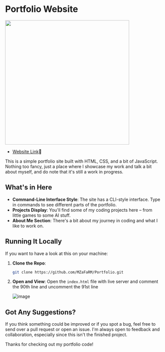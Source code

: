 # Portfolio Website

<img src="https://github.com/MZaFaRM/Portfolio/assets/98420006/f13a0f2f-d287-4a18-81d5-339a0fb7120b" width="400px">

- <a href="https://mzafarm.github.io/Portfolio/">Website Link</a>🔗


This is a simple portfolio site built with HTML, CSS, and a bit of JavaScript. Nothing too fancy, just a place where I showcase my work and talk a bit about myself, and do note that it's still a work in progress.

## What's in Here

- **Command-Line Interface Style**: The site has a CLI-style interface. Type in commands to see different parts of the portfolio.
- **Projects Display**: You'll find some of my coding projects here – from little games to some AI stuff.
- **About Me Section**: There's a bit about my journey in coding and what I like to work on.

## Running It Locally

If you want to have a look at this on your machine:

1. **Clone the Repo**:
   ```bash
   git clone https://github.com/MZaFaRM/Portfolio.git
   ```
2. **Open and View**:
   Open the `index.html` file with live server and comment the 90th line and uncomment the 91st line

   ![image](https://github.com/MZaFaRM/Portfolio/assets/98420006/59a7a4cb-422f-4dc2-8930-147a4dbf71f8)


## Got Any Suggestions?

If you think something could be improved or if you spot a bug, feel free to send over a pull request or open an issue. I'm always open to feedback and collaboration, especially since this isn't the finished project.

Thanks for checking out my portfolio code!
